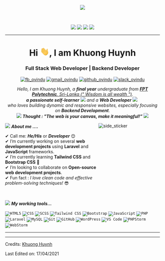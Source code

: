 <p align="center">
  <img src="https://avatars.githubusercontent.com/u/149867280?v=4" height="200"/>
</p>
<br>

<p align="center">
  <img src="https://img.shields.io/badge/Age-21-blue" />
  <img src="https://img.shields.io/badge/Focus-Web%20Development-brightgreen" />
  <img src="https://img.shields.io/badge/Lives-Sri%20Lanka-success" />
  <img src="https://img.shields.io/badge/Languages-English%20%26%20Vietnamese-brightgreen" />
</p>
<hr>

<h1 align="center">Hi <img src="https://raw.githubusercontent.com/ABSphreak/ABSphreak/master/gifs/Hi.gif" width="30px">, I am Khuong Huynh</h1>
<h3 align="center">Full Stack Web Developer | Backend Developer </h3>
<p align="center">
<a href="https://www.facebook.com/ovindu.wijethunge.7/" target="blank"><img align="center" src="https://www.svgrepo.com/show/299425/facebook.svg" alt="fb_ovindu" height="30" width="40" /></a>
<a href="mailto:oumw.udesh@gmail.com"><img align="center" src="https://seeklogo.com/images/G/gmail-new-2020-logo-32DBE11BB4-seeklogo.com.png" alt="gmail_ovindu" height="30" width="40" /></a>
<a href="https://github.com/OvinduWijethunge" target="blank"><img align="center" src="https://www.vectorlogo.zone/logos/github/github-icon.svg" alt="github_ovindu" height="30" width="40" /></a>
<a href="https://slack.com" target="blank"><img align="center" src="https://www.vectorlogo.zone/logos/slack/slack-icon.svg" alt="slack_ovindu" height="40" width="40" /></a>
</p>

<p align="center">
  <em>
    Hello, I am Khuong Huynh, a <b>final year</b> undergraduate from <a href="https://uom.lk/"> <b>FPT Polytechnic</b>, Sri-Lanka (" Wisdom is all wealth ")</a>. <br>
    <b>a passionate self-learner</b> <img src="https://github.com/TheDudeThatCode/TheDudeThatCode/blob/master/Assets/Developer.gif" width="30px"> and a <b>Web Developer</b>&nbsp;<img src="https://github.com/TheDudeThatCode/TheDudeThatCode/blob/master/Assets/Designer.gif" width="36px">&nbsp;<br>who loves building dynamic and responsive websites, especially focusing on <b>Backend Development</b>.
  </em> 
  <br>
  <img src="https://media.giphy.com/media/gH3LO09IOiZIqePwv9/giphy.gif" width="50" /> <b><i align="center">Thought : "The web is your canvas, make it meaningful!”</i></b> <img src="https://media.giphy.com/media/qjqUcgIyRjsl2/giphy.gif" width="50" />
</p>

<img align="right" width=200px height=200px alt="side_sticker" src="https://media.giphy.com/media/TEnXkcsHrP4YedChhA/giphy.gif" />

<img src="https://media.giphy.com/media/iY8CRBdQXODJSCERIr/giphy.gif" width="30px">&nbsp;***About me ....***

✔ Call me: ***He/His*** or ***Developer*** 😊 <br>
✔ I’m currently working on several **web development projects** using **Laravel** and **JavaScript** frameworks.<br>
✔ I’m currently learning **Tailwind CSS** and **Bootstrap CSS** 🥰<br>
✔ I’m looking to collaborate on **Open-source web development projects**.<br>
✔ Fun fact : *I love clean code and effective problem-solving techniques!* 😎<br><br><br>

<img src="https://media.giphy.com/media/iY8CRBdQXODJSCERIr/giphy.gif" width="30px">&nbsp;***My working tools...***

<p align="left">
  
<code><img height="50" src="https://www.vectorlogo.zone/logos/w3_html5/w3_html5-ar21.svg" alt="HTML5"></code>
<code><img height="50" src="https://www.vectorlogo.zone/logos/w3_css/w3_css-ar21.svg" alt="CSS"></code>
<code><img height="50" src="https://www.vectorlogo.zone/logos/sass-lang/sass-lang-ar21.svg" alt="SCSS"></code>
<code><img height="50" src="https://www.vectorlogo.zone/logos/tailwindcss/tailwindcss-ar21.svg" alt="Tailwind CSS"></code>
<code><img height="50" src="https://www.vectorlogo.zone/logos/getbootstrap/getbootstrap-ar21.svg" alt="Bootstrap"></code>
<code><img height="50" src="https://www.vectorlogo.zone/logos/javascript/javascript-ar21.svg" alt="JavaScript"></code>
<code><img height="50" src="https://www.vectorlogo.zone/logos/php/php-ar21.svg" alt="PHP"></code>
<code><img height="50" src="https://www.vectorlogo.zone/logos/laravel/laravel-ar21.svg" alt="Laravel"></code>
<code><img height="50" src="https://www.vectorlogo.zone/logos/mysql/mysql-ar21.svg" alt="MySQL"></code>
<code><img height="50" src="https://www.vectorlogo.zone/logos/git-scm/git-scm-ar21.svg" alt="Git"></code>
<code><img height="50" src="https://www.vectorlogo.zone/logos/github/github-ar21.svg" alt="GitHub"></code>
<code><img height="50" src="https://www.vectorlogo.zone/logos/wordpress/wordpress-ar21.svg" alt="WordPress"></code>
<code><img height="50" src="https://www.vectorlogo.zone/logos/visualstudio_code/visualstudio_code-ar21.svg" alt="VS Code"></code>
<code><img height="50" src="https://resources.jetbrains.com/storage/products/company/brand/logos/PHPStorm_icon.png" alt="PHPStorm"></code>
<code><img height="50" src="https://resources.jetbrains.com/storage/products/company/brand/logos/WebStorm_icon.png" alt="WebStorm"></code>
<hr>



-----
Credits: [Khuong Huynh](https://github.com/khuonghapc06329)

Last Edited on: 17/04/2021

